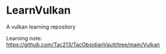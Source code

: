 # LearnVulkan

A vulkan learning repository

Learning note: https://github.com/Tac213/TacObsidianVault/tree/main/Vulkan
